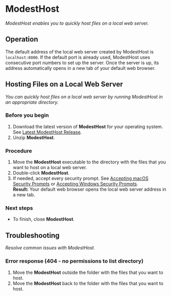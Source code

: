# ModestHost
*ModestHost enables you to quickly host files on a local web server.*

## Operation
The default address of the local web server created by ModestHost is `localhost:8000`. If the default port is already used, ModestHost uses consecutive port numbers to set up the server. Once the server is up, its address automatically opens in a new tab of your default web browser.

## Hosting Files on a Local Web Server
*You can quickly host files on a local web server by running ModestHost in an appropriate directory.*

### Before you begin
1. Download the latest version of **ModestHost** for your operating system. See [Latest ModestHost Release](https://github.com/rafalkaron/ModestHost/releases/latest).
2. Unzip **ModestHost**.

### Procedure
1. Move the **ModestHost** executable to the directory with the files that you want to host on a local web server.
1. Double-click **ModestHost**.
1. If needed, accept every security prompt. See [Accepting macOS Security Prompts](https://github.com/rafalkaron/ModestHost/wiki/Accepting-macOS-Security-Prompts) or [Accepting Windows Security Prompts](https://github.com/rafalkaron/ModestHost/wiki/Accepting-Windows-Security-Prompts).  
**Result:** Your default web browser opens the local web server address in a new tab.

### Next steps
* To finish, close **ModestHost**.

## Troubleshooting
*Resolve common issues with ModestHost.*
### Error response (404 - no permissions to list directory)
1. Move the **ModestHost** outside the folder with the files that you want to host.
2. Move the **ModestHost** back to the folder with the files that you want to host.